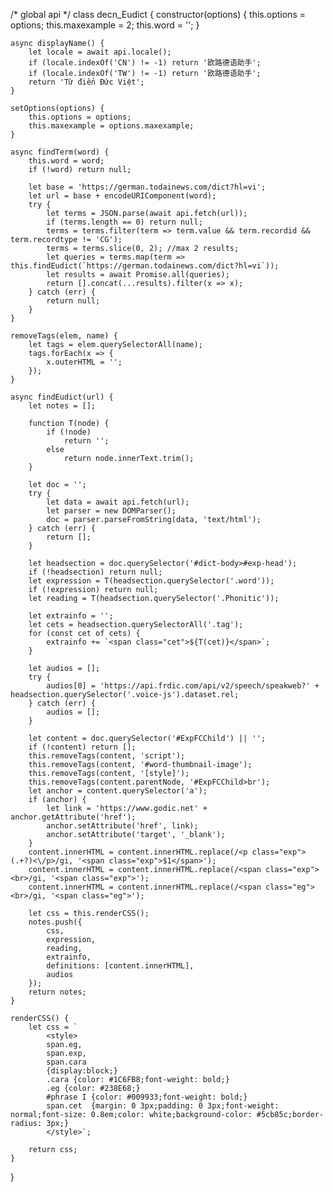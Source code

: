 /* global api */
class decn_Eudict {
    constructor(options) {
        this.options = options;
        this.maxexample = 2;
        this.word = '';
    }

    async displayName() {
        let locale = await api.locale();
        if (locale.indexOf('CN') != -1) return '欧路德语助手';
        if (locale.indexOf('TW') != -1) return '欧路德语助手';
        return 'Từ điển Đức Việt';
    }

    setOptions(options) {
        this.options = options;
        this.maxexample = options.maxexample;
    }

    async findTerm(word) {
        this.word = word;
        if (!word) return null;

        let base = 'https://german.todainews.com/dict?hl=vi';
        let url = base + encodeURIComponent(word);
        try {
            let terms = JSON.parse(await api.fetch(url));
            if (terms.length == 0) return null;
            terms = terms.filter(term => term.value && term.recordid && term.recordtype != 'CG');
            terms = terms.slice(0, 2); //max 2 results;
            let queries = terms.map(term => this.findEudict(`https://german.todainews.com/dict?hl=vi`));
            let results = await Promise.all(queries);
            return [].concat(...results).filter(x => x);
        } catch (err) {
            return null;
        }
    }

    removeTags(elem, name) {
        let tags = elem.querySelectorAll(name);
        tags.forEach(x => {
            x.outerHTML = '';
        });
    }

    async findEudict(url) {
        let notes = [];

        function T(node) {
            if (!node)
                return '';
            else
                return node.innerText.trim();
        }

        let doc = '';
        try {
            let data = await api.fetch(url);
            let parser = new DOMParser();
            doc = parser.parseFromString(data, 'text/html');
        } catch (err) {
            return [];
        }

        let headsection = doc.querySelector('#dict-body>#exp-head');
        if (!headsection) return null;
        let expression = T(headsection.querySelector('.word'));
        if (!expression) return null;
        let reading = T(headsection.querySelector('.Phonitic'));

        let extrainfo = '';
        let cets = headsection.querySelectorAll('.tag');
        for (const cet of cets) {
            extrainfo += `<span class="cet">${T(cet)}</span>`;
        }

        let audios = [];
        try {
            audios[0] = 'https://api.frdic.com/api/v2/speech/speakweb?' + headsection.querySelector('.voice-js').dataset.rel;
        } catch (err) {
            audios = [];
        }

        let content = doc.querySelector('#ExpFCChild') || '';
        if (!content) return [];
        this.removeTags(content, 'script');
        this.removeTags(content, '#word-thumbnail-image');
        this.removeTags(content, '[style]');
        this.removeTags(content.parentNode, '#ExpFCChild>br');
        let anchor = content.querySelector('a');
        if (anchor) {
            let link = 'https://www.godic.net' + anchor.getAttribute('href');
            anchor.setAttribute('href', link);
            anchor.setAttribute('target', '_blank');
        }
        content.innerHTML = content.innerHTML.replace(/<p class="exp">(.+?)<\/p>/gi, '<span class="exp">$1</span>');
        content.innerHTML = content.innerHTML.replace(/<span class="exp"><br>/gi, '<span class="exp">');
        content.innerHTML = content.innerHTML.replace(/<span class="eg"><br>/gi, '<span class="eg">');

        let css = this.renderCSS();
        notes.push({
            css,
            expression,
            reading,
            extrainfo,
            definitions: [content.innerHTML],
            audios
        });
        return notes;
    }

    renderCSS() {
        let css = `
            <style>
            span.eg,
            span.exp,
            span.cara
            {display:block;}
            .cara {color: #1C6FB8;font-weight: bold;}
            .eg {color: #238E68;}
            #phrase I {color: #009933;font-weight: bold;}
            span.cet  {margin: 0 3px;padding: 0 3px;font-weight: normal;font-size: 0.8em;color: white;background-color: #5cb85c;border-radius: 3px;}
            </style>`;

        return css;
    }
}
